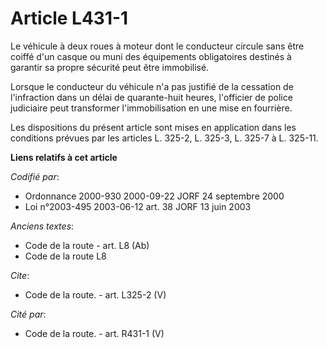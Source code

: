 # Article L431-1

Le véhicule à deux roues à moteur dont le conducteur circule sans être coiffé d'un casque ou muni des équipements
obligatoires destinés à garantir sa propre sécurité peut être immobilisé. 

Lorsque le conducteur du véhicule n'a pas justifié de la cessation de l'infraction dans un délai de quarante-huit heures,
l'officier de police judiciaire peut transformer l'immobilisation en une mise en fourrière. 

Les dispositions du présent article sont mises en application dans les conditions prévues par les articles L. 325-2, L.
325-3, L. 325-7 à L. 325-11.

**Liens relatifs à cet article**

_Codifié par_:

  - Ordonnance 2000-930 2000-09-22 JORF 24 septembre 2000
  - Loi n°2003-495 2003-06-12 art. 38 JORF 13 juin 2003

_Anciens textes_:

  - Code de la route - art. L8 (Ab)
  - Code de la route L8

_Cite_:

  - Code de la route. - art. L325-2 (V)

_Cité par_:

  - Code de la route. - art. R431-1 (V)
